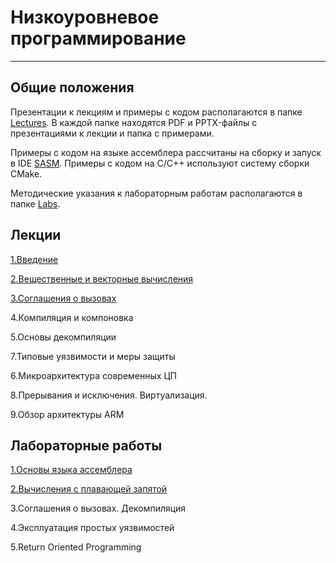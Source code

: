 # Низкоуровневое программирование

---

## Общие положения


Презентации к лекциям и примеры с кодом располагаются
в папке [Lectures](Lectures). В каждой папке 
находятся PDF и PPTX-файлы с презентациями к лекции и папка с примерами.

Примеры с кодом на языке ассемблера рассчитаны на
сборку и запуск в IDE [SASM](https://dman95.github.io/SASM/).
Примеры с кодом на C/C++ используют систему сборки CMake.

Методические указания к лабораторным работам
располагаются в папке [Labs](Labs).

## Лекции

[1.Введение](Lectures/1.Introduction)

[2.Вещественные и векторные вычисления](Lectures/2.FPU_and_SIMD)

[3.Соглашения о вызовах](Lectures/3.Calling_conventions)

4.Компиляция и компоновка

5.Основы декомпиляции

7.Типовые уязвимости и меры защиты

6.Микроархитектура современных ЦП

8.Прерывания и исключения. Виртуализация.

9.Обзор архитектуры ARM

## Лабораторные работы

[1.Основы языка ассемблера](Labs/1)

[2.Вычисления с плавающей запятой](Labs/2)

3.Соглашения о вызовах. Декомпиляция

4.Эксплуатация простых уязвимостей

5.Return Oriented Programming